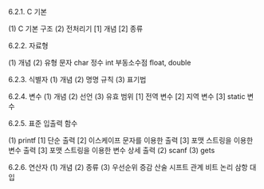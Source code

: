6.2.1. C 기본

(1) C 기본 구조
(2) 전처리기
  [1] 개념
  [2] 종류


6.2.2. 자료형

(1) 개념
(2) 유형
  문자
    char
  정수
    int
  부동소수점
    float, double


6.2.3. 식별자
(1) 개념
(2) 명명 규칙
(3) 표기법

6.2.4. 변수
(1) 개념
(2) 선언
(3) 유효 범위
  [1] 전역 변수
  [2] 지역 변수
  [3] static 변수

6.2.5. 표준 입출력 함수

(1) printf
  [1] 단순 출력
  [2] 이스케이프 문자를 이용한 출력
  [3] 포맷 스트링을 이용한 변수 출력
  [3] 포맷 스트링을 이용한 변수 상세 출력
(2) scanf
(3) gets

6.2.6. 연산자
(1) 개념
(2) 종류
(3) 우선순위
  증감
  산술
  시프트
  관계
  비트
  논리
  삼항
  대입

